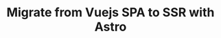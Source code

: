 ---
title: 'Migrate from Vuejs SPA to SSR with Astro'
description: "Migrate from Vuejs SPA to SSR with Astro"
pubDate: '12 Aug 2023'
heroImage: '/blog-placeholder-3.jpg'
relatedPosts: 
- mpa-vs-spa
- astro
- signals
---